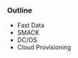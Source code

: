 <!-- .slide: data-background="img/background-green-orig.jpg" -->

### Outline

- Fast Data  <!-- .element: class="fragment" --> 
- SMACK  <!-- .element: class="fragment" --> 
- DC/OS  <!-- .element: class="fragment" --> 
- Cloud Provisioning  <!-- .element: class="fragment" --> 
